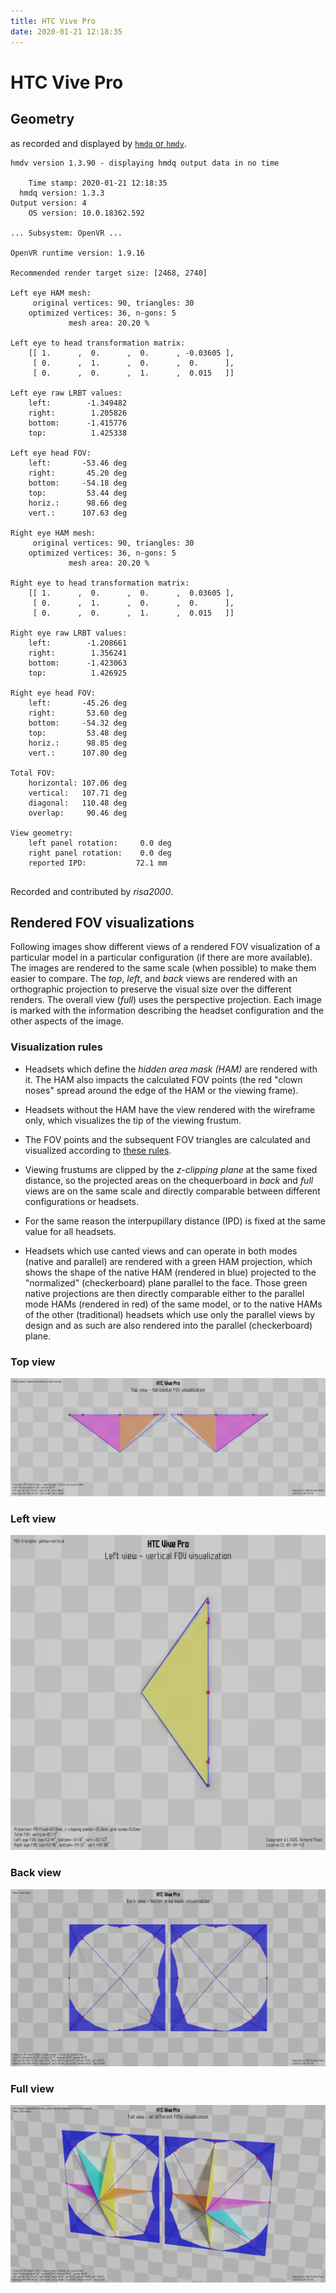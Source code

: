 ```yaml
---
title: HTC Vive Pro
date: 2020-01-21 12:18:35
---
```

# HTC Vive Pro

## Geometry

as recorded and displayed by [`hmdq` or `hmdv`](https://github.com/risa2000/hmdq).
```
hmdv version 1.3.90 - displaying hmdq output data in no time

    Time stamp: 2020-01-21 12:18:35
  hmdq version: 1.3.3
Output version: 4
    OS version: 10.0.18362.592

... Subsystem: OpenVR ...

OpenVR runtime version: 1.9.16

Recommended render target size: [2468, 2740]

Left eye HAM mesh:
     original vertices: 90, triangles: 30
    optimized vertices: 36, n-gons: 5
             mesh area: 20.20 %

Left eye to head transformation matrix:
    [[ 1.      ,  0.      ,  0.      , -0.03605 ],
     [ 0.      ,  1.      ,  0.      ,  0.      ],
     [ 0.      ,  0.      ,  1.      ,  0.015   ]]

Left eye raw LRBT values:
    left:        -1.349482
    right:        1.205826
    bottom:      -1.415776
    top:          1.425338

Left eye head FOV:
    left:       -53.46 deg
    right:       45.20 deg
    bottom:     -54.18 deg
    top:         53.44 deg
    horiz.:      98.66 deg
    vert.:      107.63 deg

Right eye HAM mesh:
     original vertices: 90, triangles: 30
    optimized vertices: 36, n-gons: 5
             mesh area: 20.20 %

Right eye to head transformation matrix:
    [[ 1.      ,  0.      ,  0.      ,  0.03605 ],
     [ 0.      ,  1.      ,  0.      ,  0.      ],
     [ 0.      ,  0.      ,  1.      ,  0.015   ]]

Right eye raw LRBT values:
    left:        -1.208661
    right:        1.356241
    bottom:      -1.423063
    top:          1.426925

Right eye head FOV:
    left:       -45.26 deg
    right:       53.60 deg
    bottom:     -54.32 deg
    top:         53.48 deg
    horiz.:      98.85 deg
    vert.:      107.80 deg

Total FOV:
    horizontal: 107.06 deg
    vertical:   107.71 deg
    diagonal:   110.48 deg
    overlap:     90.46 deg

View geometry:
    left panel rotation:     0.0 deg
    right panel rotation:    0.0 deg
    reported IPD:           72.1 mm


```
Recorded and contributed by _risa2000_.

## Rendered FOV visualizations

Following images show different views of a rendered FOV visualization of a
particular model in a particular configuration (if there are more available).
The images are rendered to the same scale (when possible) to make them easier
to compare. The _top_, _left_, and _back_ views are rendered with an
orthographic projection to preserve the visual size over the different renders.
The overall view (_full_) uses the perspective projection. Each image is marked
with the information describing the headset configuration and the other aspects
of the image.

### Visualization rules

* Headsets which define the _hidden area mask (HAM)_ are rendered with it. The
  HAM also impacts the calculated FOV points (the red "clown noses" spread
  around the edge of the HAM or the viewing frame).

* Headsets without the HAM have the view rendered with the wireframe only, which
  visualizes the tip of the viewing frustum.

* The FOV points and the subsequent FOV triangles are calculated and visualized
  according to [these
  rules](https://risa2000.github.io/vrdocs/docs/hmd_fov_calculation).

* Viewing frustums are clipped by the _z-clipping plane_ at the same fixed
  distance, so the projected areas on the chequerboard in _back_ and _full_
  views are on the same scale and directly comparable between different
  configurations or headsets.

* For the same reason the interpupillary distance (IPD) is fixed at the same
  value for all headsets.

* Headsets which use canted views and can operate in both modes (native and
  parallel) are rendered with a green HAM projection, which shows the shape of
  the native HAM (rendered in blue) projected to the "normalized"
  (checkerboard) plane parallel to the face. Those green native projections are
  then directly comparable either to the parallel mode HAMs (rendered in red)
  of the same model, or to the native HAMs of the other (traditional) headsets
  which use only the parallel views by design and as such are also rendered
  into the parallel (checkerboard) plane.

### Top view
[![HTC Vive Pro - top view](../images/VivePro_Native_top.dmx.png)](../images/VivePro_Native_top.dmx.png)

### Left view
[![HTC Vive Pro - left view](../images/VivePro_Native_left.dmx.png)](../images/VivePro_Native_left.dmx.png)

### Back view
[![HTC Vive Pro - back view](../images/VivePro_Native_back.dmx.png)](../images/VivePro_Native_back.dmx.png)

### Full view
[![HTC Vive Pro - full view](../images/VivePro_Native_over.dmx.png)](../images/VivePro_Native_over.dmx.png)

